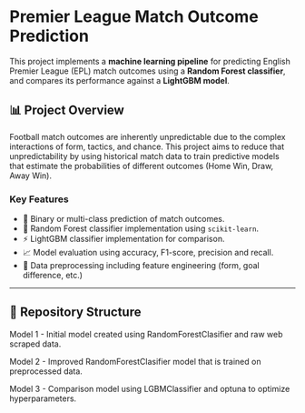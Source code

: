 # Premier League Match Outcome Prediction

This project implements a **machine learning pipeline** for predicting English Premier League (EPL) match outcomes using a **Random Forest classifier**, and compares its performance against a **LightGBM model**.

## 📊 Project Overview

Football match outcomes are inherently unpredictable due to the complex interactions of form, tactics, and chance. This project aims to reduce that unpredictability by using historical match data to train predictive models that estimate the probabilities of different outcomes (Home Win, Draw, Away Win).

### Key Features

- 🎯 Binary or multi-class prediction of match outcomes.
- 🌲 Random Forest classifier implementation using `scikit-learn`.
- ⚡ LightGBM classifier implementation for comparison.
- 📈 Model evaluation using accuracy, F1-score, precision and recall.
- 🧼 Data preprocessing including feature engineering (form, goal difference, etc.)

---

## 📁 Repository Structure

Model 1 - Initial model created using RandomForestClasifier and raw web scraped data.

Model 2 - Improved RandomForestClasifier model that is trained on preprocessed data.

Model 3 - Comparison model using LGBMClassifier and optuna to optimize hyperparameters.
